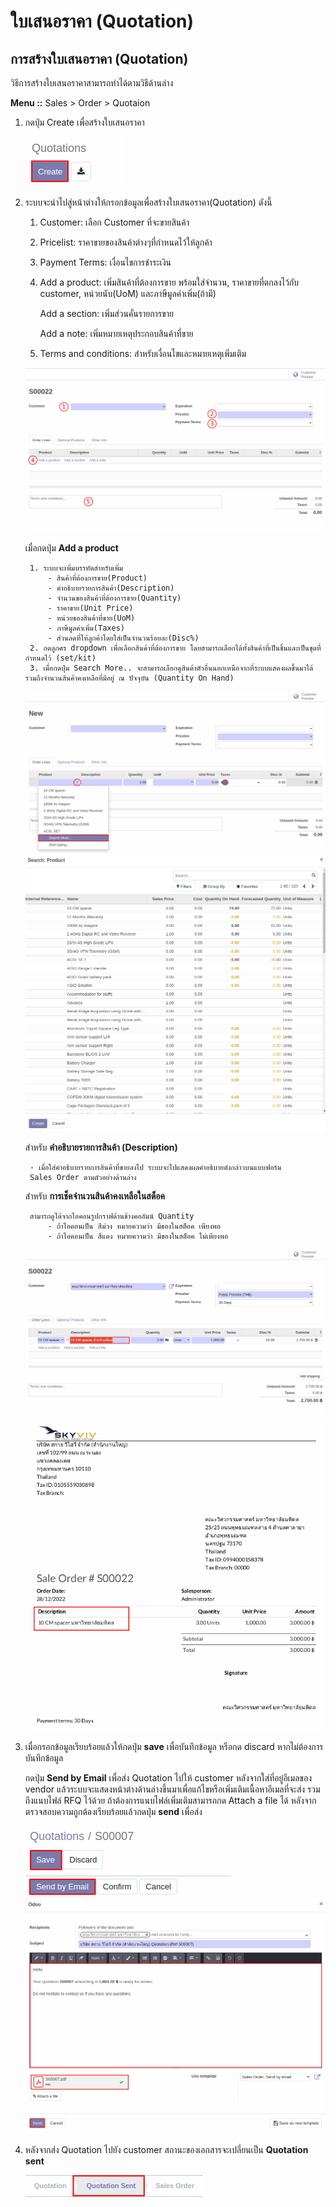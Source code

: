 # ใบเสนอราคา (Quotation)

## การสร้างใบเสนอราคา (Quotation)
วิธีการสร้างใบเสนอราคาสามารถทำได้ตามวิธีด้านล่าง

**Menu ::** Sales > Order > Quotaion

1. กดปุ่ม Create เพื่อสร้างใบเสนอราคา

    ![](img/QO01.png)

2. ระบบจะนำไปสู่หน้าต่างให้กรอกข้อมูลเพื่อสร้างใบเสนอราคา(Quotation) ดังนี้
    1. Customer: เลือก Customer ที่จะขายสินค้า
    2. Pricelist: ราคาขายของสินค้าต่างๆที่กำหนดไว้ให้ลูกค้า
    3. Payment Terms: เงื่อนไขการชำระเงิน
    4. Add a product: เพิ่มสินค้าที่ต้องการขาย พร้อมใส่จำนวน, ราคาขายที่ตกลงไว้กับ customer, หน่วยนับ(UoM) และภาษีมูลค่าเพิ่ม(ถ้ามี)

       Add a section: เพิ่มส่วนคั่นรายการขาย
       
       Add a note: เพิ่มหมายเหตุประกอบสินค้าที่ขาย 
    
    5. Terms and conditions: สำหรับเงื่อนไขและหมายเหตุเพิ่มเติม

    ![](img/QO12.png)
       
    เมื่อกดปุ่ม **Add a product**

        1. ระบบจะเพิ่มบรรทัดสำหรับเพิ่ม
            - สินค้าที่ต้องการขาย(Product)
            - คำอธิบายรายการสินค้า(Description)
            - จำนวนของสินค้าที่ต้องการขาย(Quantity)
            - ราคาขาย(Unit Price)
            - หน่วยของสินค้าที่ขาย(UoM)
            - ภาษีมูลค่าเพิ่ม(Taxes)
            - ส่วนลดที่ให้ลูกค้าโดยใส่เป็นจำนวนร้อยละ(Disc%)
        2. กดลูกศร dropdown เพื่อเลือกสินค้าที่ต้องการขาย โดยสามารถเลือกได้ทั้งสินค้าที่เป็นชิ้นและเป็นชุดที่กำหนดไว้ (set/kit) 
        3. เมื่อกดปุ่ม Search More.. จะสามารถเลือกดูสินค้าตัวอื่นนอกเหนือจากที่ระบบแสดงผลขึ้นมาได้ รวมถึงจำนวนสินค้าคงเหลือที่มีอยู่ ณ ปัจจุบัน (Quantity On Hand)

    ![](img/QO10.png)
    ![](img/QO11.png)

    สำหรับ **คำอธิบายรายการสินค้า (Description)**

        - เมื่อใส่คำอธิบายรายการสินค้าที่ขายลงไป ระบบจะไปแสดงผลคำอธิบายดังกล่าวบนแบบฟอร์ม 
        Sales Order ตามตัวอย่างด้านล่าง

    สำหรับ **การเช็คจำนวนสินค้าคงเหลือในสต็อค**
    
        สามารถดูได้จากไอคอนรูปกราฟด้านข้างคอลัมน์ Quantity 
            - ถ้าไอคอนเป็น สีม่วง หมายความว่า มีของในสต็อค เพียงพอ  
            - ถ้าไอคอนเป็น สีแดง หมายความว่า มีของในสต็อค ไม่เพียงพอ 

    ![](img/QO13.png)
    ![](img/QO14.png)

3. เมื่อกรอกข้อมูลเรียบร้อยแล้วให้กดปุ่ม **save** เพื่อบันทึกข้อมูล หรือกด discard หากไม่ต้องการบันทึกข้อมูล 

    กดปุ่ม **Send by Email** เพื่อส่ง Quotation ไปให้ customer หลังจากใส่ที่อยู่อีเมลของ vendor แล้วระบบจะแสดงหน้าต่างด้านล่างขึ้นมาเพื่อแก้ไขหรือเพิ่มเติมเนื้อหาอีเมลที่จะส่ง รวมถึงแนบไฟล์ RFQ ไว้ด้วย ถ้าต้องการแนบไฟล์เพิ่มเติมสามารถกด Attach a file ได้ หลังจากตรวจสอบความถูกต้องเรียบร้อยแล้วกดปุ่ม **send** เพื่อส่ง

    ![](img/QO02.png)
    ![](img/QO04.png)
    

4. หลังจากส่ง Quotation ไปยัง customer สถานะของเอกสารจะเปลี่ยนเป็น **Quotation sent**

    ![](img/QO05.png)


